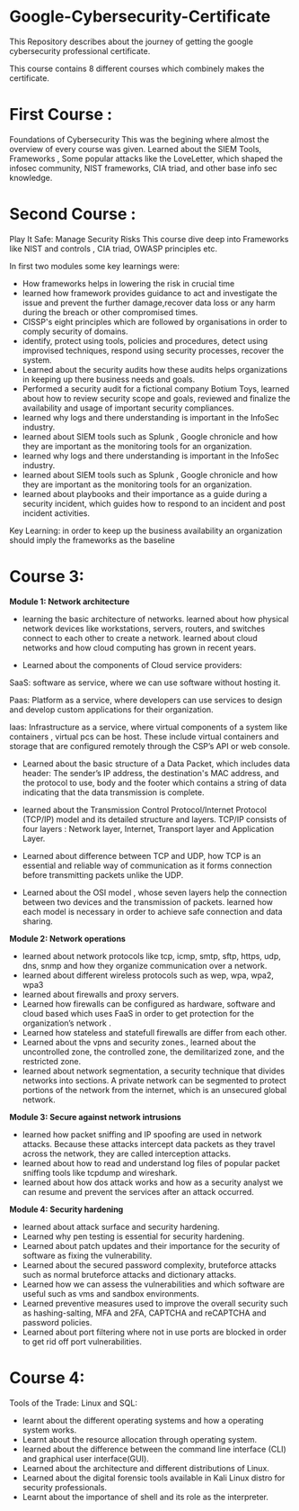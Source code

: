 # Google-Cybersecurity-Certificate

This Repository describes about the journey of getting the google cybersecurity professional certificate.

This course contains 8 different courses which combinely makes the certificate.

# First Course :
Foundations of Cybersecurity
 This was the begining where almost the overview of every course was given. Learned about the SIEM Tools, Frameworks , Some popular attacks like the LoveLetter, which shaped the infosec community, NIST frameworks, CIA triad, and other base info sec knowledge.

 # Second Course : 
 Play It Safe: Manage Security Risks
 This course dive deep into Frameworks like NIST and controls , CIA triad, OWASP principles etc.
 
 In first two modules some key learnings were:
- How frameworks helps in lowering the risk in crucial time
- learned how framework provides guidance to act and investigate the issue and prevent the further damage,recover data loss or any harm during the breach or other compromised times.
- CISSP's eight principles which are followed by organisations in order to comply security of domains.
- identify, protect using tools, policies and procedures, detect using improvised techniques, respond using security processes, recover the system.
- Learned about the security audits how these audits helps organizations in keeping up there business needs and goals.
- Performed a security audit for a fictional company Botium Toys, learned about how to review security scope and goals, reviewed and finalize the availability and usage of important security compliances.
- learned why logs and there understanding is important in the InfoSec industry.
- learned about SIEM tools such as Splunk , Google chronicle and how they are important as the monitoring tools for an organization.
- learned why logs and there understanding is important in the InfoSec industry.
- learned about SIEM tools such as Splunk , Google chronicle and how they are important as the monitoring tools for an organization.
- learned about playbooks and their importance as a guide during a security incident, which guides how to respond to an incident and post incident activities.

Key Learning: in order to keep up the business availability an organization should imply the frameworks as the baseline
# Course 3:

**Module 1: Network architecture**

- learning the basic architecture of networks. learned about how physical network devices like workstations, servers, routers, and switches connect to each other to create a network. learned about cloud networks and how cloud computing has grown in recent years.

- Learned about the components of Cloud service providers:

SaaS: software as service, where we can use software without hosting it.

Paas: Platform as a service, where developers can use services to design and develop custom applications for their organization.

Iaas: Infrastructure as a service, where virtual components of a system like containers , virtual pcs can be host. These include virtual containers and storage that are configured remotely through the CSP’s API or web console. 

- Learned about the basic structure of a Data Packet, which includes data header: The sender’s IP address, the destination's MAC address, and the protocol to use, body and the footer which contains a string of data indicating that the data transmission is complete.

 - learned about the Transmission Control Protocol/Internet Protocol (TCP/IP) model and its detailed structure and layers. TCP/IP consists of four layers : Network layer, Internet, Transport layer and Application Layer.

- Learned about difference between TCP and UDP, how TCP is an essential and reliable way of communication as it forms connection before transmitting packets unlike the UDP.

- Learned about the OSI model , whose seven layers help the connection between two devices and the transmission of packets. learned how each model is necessary in order to achieve safe connection and data sharing. 

**Module 2: Network operations**
- learned about network protocols like tcp, icmp, smtp, sftp, https, udp, dns, snmp and how they organize communication over a network.
- learned about different wireless protocols such as wep, wpa, wpa2, wpa3
- learned about firewalls and proxy servers.
- Learned how firewalls can be configured as hardware, software and cloud based which uses FaaS in order to get protection for the organization’s network .
- Learned how stateless and statefull firewalls are differ from each other.
- Learned about the vpns and security zones., learned about the uncontrolled zone, the controlled zone, the demilitarized zone, and the restricted zone.
- learned about network segmentation, a security technique that divides networks into sections. A private network can be segmented to protect portions of the network from the internet, which is an unsecured global network.

**Module 3: Secure against network intrusions**
- learned how packet sniffing and IP spoofing are used in network attacks. Because these attacks intercept data packets as they travel across the network, they are called interception attacks.
- learned about how to read and understand log files of popular packet sniffing tools like tcpdump and wireshark.
- learned about how dos attack works and how as a security analyst we can resume and prevent the services after an attack occurred.

**Module 4: Security hardening**
- learned about attack surface and security hardening.
- Learned why pen testing is essential for security hardening.
- Learned about patch updates and their importance for the security of software as fixing the vulnerability.
- Learned about the secured password complexity, bruteforce attacks such as normal bruteforce attacks and dictionary attacks.
- Learned how we can assess the vulnerabilities and which software are useful such as vms and sandbox environments.
- Learned preventive measures used to improve the overall security such as hashing-salting, MFA and 2FA, CAPTCHA and reCAPTCHA and password policies.
- Learned about port filtering where not in use ports are blocked in order to get rid off port vulnerabilities.
# Course 4:
Tools of the Trade: Linux and SQL:
- learnt about the different operating systems and how a operating system works.
- Learnt about the resource allocation through operating system.
- learned about the difference between the command line interface (CLI) and graphical user interface(GUI).
- Learned about the architecture and different distributions of Linux.
- Learned about the digital forensic tools available in Kali Linux distro for security professionals.
- Learnt about the importance of shell and its role as the interpreter.
